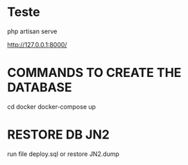 # Teste
php artisan serve

http://127.0.0.1:8000/

# COMMANDS TO CREATE THE DATABASE
cd docker
docker-compose up

# RESTORE DB JN2
run file deploy.sql or restore JN2.dump
